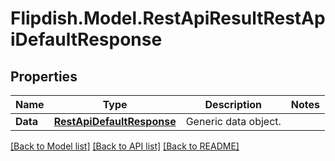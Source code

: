 # Flipdish.Model.RestApiResultRestApiDefaultResponse
## Properties

Name | Type | Description | Notes
------------ | ------------- | ------------- | -------------
**Data** | [**RestApiDefaultResponse**](RestApiDefaultResponse.md) | Generic data object. | 

[[Back to Model list]](../README.md#documentation-for-models) [[Back to API list]](../README.md#documentation-for-api-endpoints) [[Back to README]](../README.md)

